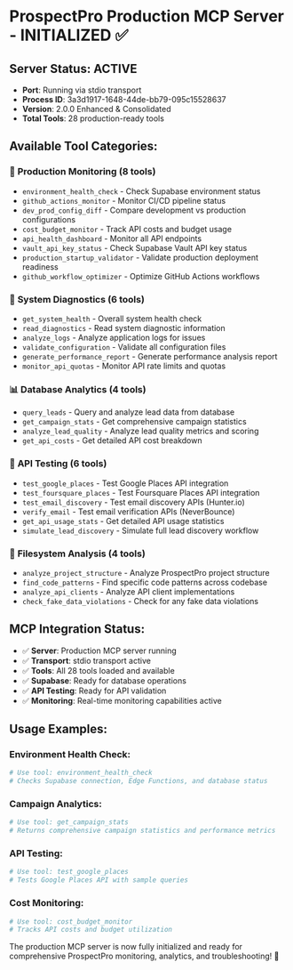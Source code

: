 # ProspectPro Production MCP Server - INITIALIZED ✅

## Server Status: **ACTIVE**

- **Port**: Running via stdio transport
- **Process ID**: 3a3d1917-1648-44de-bb79-095c15528637
- **Version**: 2.0.0 Enhanced & Consolidated
- **Total Tools**: 28 production-ready tools

## Available Tool Categories:

### 🚀 **Production Monitoring (8 tools)**

- `environment_health_check` - Check Supabase environment status
- `github_actions_monitor` - Monitor CI/CD pipeline status
- `dev_prod_config_diff` - Compare development vs production configurations
- `cost_budget_monitor` - Track API costs and budget usage
- `api_health_dashboard` - Monitor all API endpoints
- `vault_api_key_status` - Check Supabase Vault API key status
- `production_startup_validator` - Validate production deployment readiness
- `github_workflow_optimizer` - Optimize GitHub Actions workflows

### 🔧 **System Diagnostics (6 tools)**

- `get_system_health` - Overall system health check
- `read_diagnostics` - Read system diagnostic information
- `analyze_logs` - Analyze application logs for issues
- `validate_configuration` - Validate all configuration files
- `generate_performance_report` - Generate performance analysis report
- `monitor_api_quotas` - Monitor API rate limits and quotas

### 📊 **Database Analytics (4 tools)**

- `query_leads` - Query and analyze lead data from database
- `get_campaign_stats` - Get comprehensive campaign statistics
- `analyze_lead_quality` - Analyze lead quality metrics and scoring
- `get_api_costs` - Get detailed API cost breakdown

### 🧪 **API Testing (6 tools)**

- `test_google_places` - Test Google Places API integration
- `test_foursquare_places` - Test Foursquare Places API integration
- `test_email_discovery` - Test email discovery APIs (Hunter.io)
- `verify_email` - Test email verification APIs (NeverBounce)
- `get_api_usage_stats` - Get detailed API usage statistics
- `simulate_lead_discovery` - Simulate full lead discovery workflow

### 📁 **Filesystem Analysis (4 tools)**

- `analyze_project_structure` - Analyze ProspectPro project structure
- `find_code_patterns` - Find specific code patterns across codebase
- `analyze_api_clients` - Analyze API client implementations
- `check_fake_data_violations` - Check for any fake data violations

## MCP Integration Status:

- ✅ **Server**: Production MCP server running
- ✅ **Transport**: stdio transport active
- ✅ **Tools**: All 28 tools loaded and available
- ✅ **Supabase**: Ready for database operations
- ✅ **API Testing**: Ready for API validation
- ✅ **Monitoring**: Real-time monitoring capabilities active

## Usage Examples:

### Environment Health Check:

```bash
# Use tool: environment_health_check
# Checks Supabase connection, Edge Functions, and database status
```

### Campaign Analytics:

```bash
# Use tool: get_campaign_stats
# Returns comprehensive campaign statistics and performance metrics
```

### API Testing:

```bash
# Use tool: test_google_places
# Tests Google Places API with sample queries
```

### Cost Monitoring:

```bash
# Use tool: cost_budget_monitor
# Tracks API costs and budget utilization
```

The production MCP server is now fully initialized and ready for comprehensive ProspectPro monitoring, analytics, and troubleshooting! 🎉
